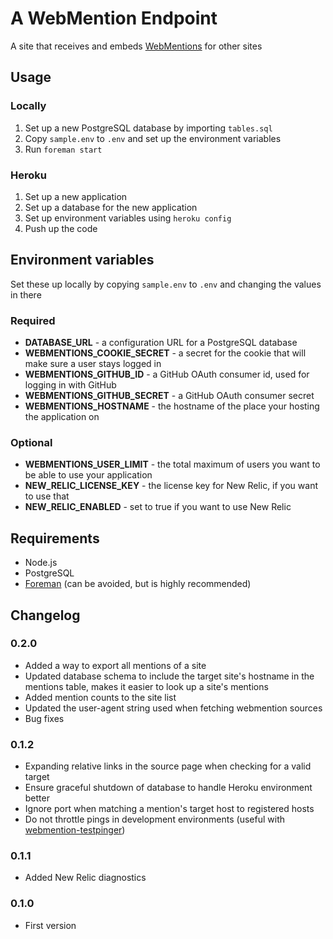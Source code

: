 # A WebMention Endpoint

A site that receives and embeds [WebMentions](http://indiewebcamp.com/webmention) for other sites

## Usage

### Locally

1. Set up a new PostgreSQL database by importing `tables.sql`
2. Copy `sample.env` to `.env` and set up the environment variables
3. Run `foreman start`

### Heroku

1. Set up a new application
2. Set up a database for the new application
2. Set up environment variables using `heroku config`
3. Push up the code

## Environment variables

Set these up locally by copying `sample.env` to `.env` and changing the values in there

### Required

* **DATABASE_URL** - a configuration URL for a PostgreSQL database
* **WEBMENTIONS_COOKIE_SECRET** - a secret for the cookie that will make sure a user stays logged in
* **WEBMENTIONS_GITHUB_ID** - a GitHub OAuth consumer id, used for logging in with GitHub
* **WEBMENTIONS_GITHUB_SECRET** - a GitHub OAuth consumer secret
* **WEBMENTIONS_HOSTNAME** - the hostname of the place your hosting the application on


### Optional

* **WEBMENTIONS_USER_LIMIT** - the total maximum of users you want to be able to use your application
* **NEW_RELIC_LICENSE_KEY** - the license key for New Relic, if you want to use that
* **NEW_RELIC_ENABLED** - set to true if you want to use New Relic

## Requirements

* Node.js
* PostgreSQL
* [Foreman](http://ddollar.github.io/foreman/) (can be avoided, but is highly recommended)

## Changelog

### 0.2.0

* Added a way to export all mentions of a site
* Updated database schema to include the target site's hostname in the mentions table, makes it easier to look up a site's mentions
* Added mention counts to the site list
* Updated the user-agent string used when fetching webmention sources
* Bug fixes

### 0.1.2

* Expanding relative links in the source page when checking for a valid target
* Ensure graceful shutdown of database to handle Heroku environment better
* Ignore port when matching a mention's target host to registered hosts
* Do not throttle pings in development environments (useful with [webmention-testpinger](https://github.com/voxpelli/node-webmention-testpinger))

### 0.1.1

* Added New Relic diagnostics

### 0.1.0

* First version
